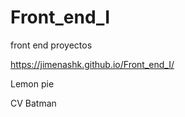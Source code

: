 # Front_end_I
front end proyectos

https://jimenashk.github.io/Front_end_I/

Lemon pie 

CV Batman 
